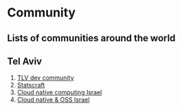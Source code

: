 # Community
Lists of communities around the world
----
## Tel Aviv
1. [TLV dev community](https://tlvcommunity.dev/)
1. [Statscraft](https://www.statscraft.org.il)
1. [Cloud native computing Israel](https://www.meetup.com/cloudnativecomputingisrael/)
1. [Cloud native & OSS Israel](https://www.meetup.com/cloud-native-oss/)